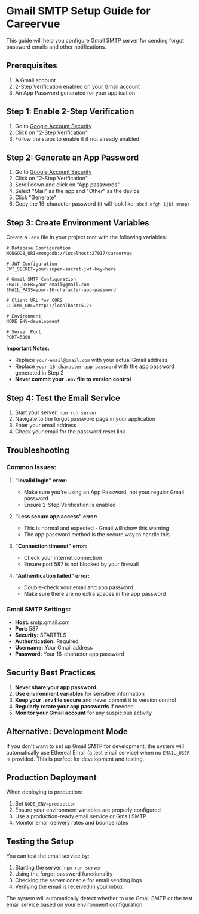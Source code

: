 # Gmail SMTP Setup Guide for Careervue

This guide will help you configure Gmail SMTP server for sending forgot password emails and other notifications.

## Prerequisites

1. A Gmail account
2. 2-Step Verification enabled on your Gmail account
3. An App Password generated for your application

## Step 1: Enable 2-Step Verification

1. Go to [Google Account Security](https://myaccount.google.com/security)
2. Click on "2-Step Verification"
3. Follow the steps to enable it if not already enabled

## Step 2: Generate an App Password

1. Go to [Google Account Security](https://myaccount.google.com/security)
2. Click on "2-Step Verification"
3. Scroll down and click on "App passwords"
4. Select "Mail" as the app and "Other" as the device
5. Click "Generate"
6. Copy the 16-character password (it will look like: `abcd efgh ijkl mnop`)

## Step 3: Create Environment Variables

Create a `.env` file in your project root with the following variables:

```env
# Database Configuration
MONGODB_URI=mongodb://localhost:27017/careervue

# JWT Configuration
JWT_SECRET=your-super-secret-jwt-key-here

# Gmail SMTP Configuration
EMAIL_USER=your-email@gmail.com
EMAIL_PASS=your-16-character-app-password

# Client URL for CORS
CLIENT_URL=http://localhost:5173

# Environment
NODE_ENV=development

# Server Port
PORT=5000
```

**Important Notes:**
- Replace `your-email@gmail.com` with your actual Gmail address
- Replace `your-16-character-app-password` with the app password generated in Step 2
- **Never commit your `.env` file to version control**

## Step 4: Test the Email Service

1. Start your server: `npm run server`
2. Navigate to the forgot password page in your application
3. Enter your email address
4. Check your email for the password reset link

## Troubleshooting

### Common Issues:

1. **"Invalid login" error:**
   - Make sure you're using an App Password, not your regular Gmail password
   - Ensure 2-Step Verification is enabled

2. **"Less secure app access" error:**
   - This is normal and expected - Gmail will show this warning
   - The app password method is the secure way to handle this

3. **"Connection timeout" error:**
   - Check your internet connection
   - Ensure port 587 is not blocked by your firewall

4. **"Authentication failed" error:**
   - Double-check your email and app password
   - Make sure there are no extra spaces in the app password

### Gmail SMTP Settings:

- **Host:** smtp.gmail.com
- **Port:** 587
- **Security:** STARTTLS
- **Authentication:** Required
- **Username:** Your Gmail address
- **Password:** Your 16-character app password

## Security Best Practices

1. **Never share your app password**
2. **Use environment variables** for sensitive information
3. **Keep your `.env` file secure** and never commit it to version control
4. **Regularly rotate your app passwords** if needed
5. **Monitor your Gmail account** for any suspicious activity

## Alternative: Development Mode

If you don't want to set up Gmail SMTP for development, the system will automatically use Ethereal Email (a test email service) when no `EMAIL_USER` is provided. This is perfect for development and testing.

## Production Deployment

When deploying to production:

1. Set `NODE_ENV=production`
2. Ensure your environment variables are properly configured
3. Use a production-ready email service or Gmail SMTP
4. Monitor email delivery rates and bounce rates

## Testing the Setup

You can test the email service by:

1. Starting the server: `npm run server`
2. Using the forgot password functionality
3. Checking the server console for email sending logs
4. Verifying the email is received in your inbox

The system will automatically detect whether to use Gmail SMTP or the test email service based on your environment configuration. 